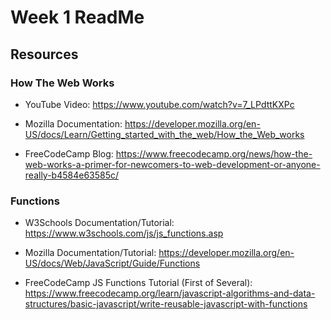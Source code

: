 # Week 1 ReadMe

## Resources

### How The Web Works
* YouTube Video: https://www.youtube.com/watch?v=7_LPdttKXPc

* Mozilla Documentation: https://developer.mozilla.org/en-US/docs/Learn/Getting_started_with_the_web/How_the_Web_works

* FreeCodeCamp Blog: https://www.freecodecamp.org/news/how-the-web-works-a-primer-for-newcomers-to-web-development-or-anyone-really-b4584e63585c/

### Functions
* W3Schools Documentation/Tutorial: https://www.w3schools.com/js/js_functions.asp

* Mozilla Documentation/Tutorial: https://developer.mozilla.org/en-US/docs/Web/JavaScript/Guide/Functions

* FreeCodeCamp JS Functions Tutorial (First of Several): https://www.freecodecamp.org/learn/javascript-algorithms-and-data-structures/basic-javascript/write-reusable-javascript-with-functions
